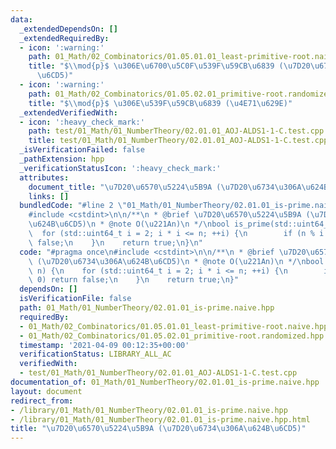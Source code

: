 ```yaml
---
data:
  _extendedDependsOn: []
  _extendedRequiredBy:
  - icon: ':warning:'
    path: 01_Math/02_Combinatorics/01.05.01.01_least-primitive-root.naive.hpp
    title: "$\\mod{p}$ \u306E\u6700\u5C0F\u539F\u59CB\u6839 (\u7D20\u6734\u306A\u624B\
      \u6CD5)"
  - icon: ':warning:'
    path: 01_Math/02_Combinatorics/01.05.02.01_primitive-root.randomized.hpp
    title: "$\\mod{p}$ \u306E\u539F\u59CB\u6839 (\u4E71\u629E)"
  _extendedVerifiedWith:
  - icon: ':heavy_check_mark:'
    path: test/01_Math/01_NumberTheory/02.01.01_AOJ-ALDS1-1-C.test.cpp
    title: test/01_Math/01_NumberTheory/02.01.01_AOJ-ALDS1-1-C.test.cpp
  _isVerificationFailed: false
  _pathExtension: hpp
  _verificationStatusIcon: ':heavy_check_mark:'
  attributes:
    document_title: "\u7D20\u6570\u5224\u5B9A (\u7D20\u6734\u306A\u624B\u6CD5)"
    links: []
  bundledCode: "#line 2 \"01_Math/01_NumberTheory/02.01.01_is-prime.naive.hpp\"\n\
    #include <cstdint>\n\n/**\n * @brief \u7D20\u6570\u5224\u5B9A (\u7D20\u6734\u306A\
    \u624B\u6CD5)\n * @note O(\u221An)\n */\nbool is_prime(std::uint64_t n) {\n  \
    \  for (std::uint64_t i = 2; i * i <= n; ++i) {\n        if (n % i == 0) return\
    \ false;\n    }\n    return true;\n}\n"
  code: "#pragma once\n#include <cstdint>\n\n/**\n * @brief \u7D20\u6570\u5224\u5B9A\
    \ (\u7D20\u6734\u306A\u624B\u6CD5)\n * @note O(\u221An)\n */\nbool is_prime(std::uint64_t\
    \ n) {\n    for (std::uint64_t i = 2; i * i <= n; ++i) {\n        if (n % i ==\
    \ 0) return false;\n    }\n    return true;\n}"
  dependsOn: []
  isVerificationFile: false
  path: 01_Math/01_NumberTheory/02.01.01_is-prime.naive.hpp
  requiredBy:
  - 01_Math/02_Combinatorics/01.05.01.01_least-primitive-root.naive.hpp
  - 01_Math/02_Combinatorics/01.05.02.01_primitive-root.randomized.hpp
  timestamp: '2021-04-09 00:12:35+00:00'
  verificationStatus: LIBRARY_ALL_AC
  verifiedWith:
  - test/01_Math/01_NumberTheory/02.01.01_AOJ-ALDS1-1-C.test.cpp
documentation_of: 01_Math/01_NumberTheory/02.01.01_is-prime.naive.hpp
layout: document
redirect_from:
- /library/01_Math/01_NumberTheory/02.01.01_is-prime.naive.hpp
- /library/01_Math/01_NumberTheory/02.01.01_is-prime.naive.hpp.html
title: "\u7D20\u6570\u5224\u5B9A (\u7D20\u6734\u306A\u624B\u6CD5)"
---
```

